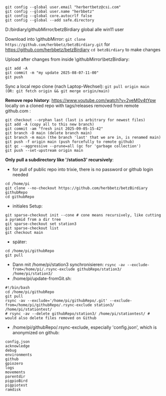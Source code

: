 <!--keywords[GithubRepo,OTA,rsync,sparse-checkout]-->
````
git config --global user.email "herbertbetz@csi.com"
git config --global user.name "herbbetz"
git config --global core.autocrlf false
git config --global --add safe.directory
````
D:/birdiary/githubMirror/betzBirdiary 
global alle win11 user

Download into \githubMirror:
`git clone https://github.com/herbbetz/betzBirdiary.git`
    for https://github.com/herbbetz/betzBirdiary
`cd betzBirdiary`
    to make changes

Upload after changes from inside \githubMirror\betzBirdiary:
````
git add -A
git commit -m "my update 2025-08-07-11-00"
git push
````
Sync a local repo clone (nach Laptop-Wechsel):
`git pull origin main  (OR: git fetch origin && git merge origin/main)`

**Remove repo history**:
https://www.youtube.com/watch?v=2yeM0v4tYpw
locally on a cloned repo with tags/releases removed from remote github.com :
````
git checkout --orphan last (last is arbitrary for newest files)
git add -A (copy all to this new branch)
git commit -am "fresh init 2025-09-05-15-42"
git branch -D main (delete branch main)
git branch -m main (the branch 'last' that we are in, is renamed main)
git push -f origin main (push forcefully to remote github)
git gc --aggressive --prune=all (gc for 'garbage collection')
git push --set-upstream origin main
````
**Only pull a subdirectory like '/station3' recursively**:
- for pull of public repo into trixie, there is no password or github login needed
````
cd /home/pi
git clone --no-checkout https://github.com/herbbetz/betzBirdiary githubRepo
cd githubRepo
````
- initiales Setup:
````
git sparse-checkout init --cone # cone means recursively, like cutting a pyramid from a dir tree
git sparse-checkout set station3
git sparse-checkout list
git checkout main
````
- später:
````
cd /home/pi/githubRepo
git pull
````
- Dann mit /home/pi/station3 synchronisieren:
`rsync -av --exclude-from=/home/pi/.rsync-exclude githubRepo/station3/ /home/pi/station3/`
- /home/pi/update-fromGit.sh:
````
#!/bin/bash
cd /home/pi/githubRepo
git pull
rsync -av --exclude='/home/pi/githubRepo/.git' --exclude-from=/home/pi/githubRepo/.rsync-exclude station3/ /home/pi/stationtest/
# rsync -av --delete githubRepo/station3/ /home/pi/stationtest/ # would also delete files removed on Github
````
- /home/pi/githubRepo/.rsync-exclude, especially 'config.json', which is anonymized on github:
````
config.json
acknowledge
debug
environments
github
gpiozero
logs
movements
parentdir
pigpioBird
pigpiotest
ramdisk
````